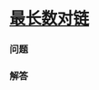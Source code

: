 # [最长数对链](https://leetcode-cn.com/problems/maximum-length-of-pair-chain)

### 问题



### 解答

```

```

